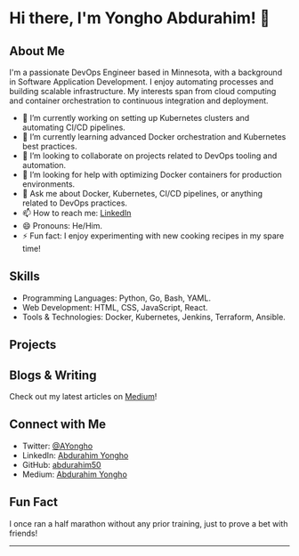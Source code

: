 # Hi there, I'm Yongho Abdurahim! 👋

## About Me

I'm a passionate DevOps Engineer based in Minnesota, with a background in Software Application Development. I enjoy automating processes and building scalable infrastructure. My interests span from cloud computing and container orchestration to continuous integration and deployment.

- 🔭 I’m currently working on setting up Kubernetes clusters and automating CI/CD pipelines.
- 🌱 I’m currently learning advanced Docker orchestration and Kubernetes best practices.
- 👯 I’m looking to collaborate on projects related to DevOps tooling and automation.
- 🤔 I’m looking for help with optimizing Docker containers for production environments.
- 💬 Ask me about Docker, Kubernetes, CI/CD pipelines, or anything related to DevOps practices.
- 📫 How to reach me: [LinkedIn](https://www.linkedin.com/in/abdurahim-yongho/)
- 😄 Pronouns: He/Him.
- ⚡ Fun fact: I enjoy experimenting with new cooking recipes in my spare time!

## Skills

- Programming Languages: Python, Go, Bash, YAML.
- Web Development: HTML, CSS, JavaScript, React.
- Tools & Technologies: Docker, Kubernetes, Jenkins, Terraform, Ansible.

## Projects
<!--
### [Project Name]

Brief description of the project.

- [Link to Project Repository or Demo]

### [Another Project Name]

Brief description of the project.

- [Link to Project Repository or Demo]
-->
## Blogs & Writing

Check out my latest articles on [Medium](https://yonghoabdurahim.medium.com/)!

## Connect with Me

- Twitter: [@AYongho](https://x.com/AYongho)
- LinkedIn: [Abdurahim Yongho](https://www.linkedin.com/in/yourprofile/)
- GitHub: [abdurahim50](https://github.com/abdurahim50)
- Medium: [Abdurahim Yongho](https://yonghoabdurahim.medium.com/)

## Fun Fact

I once ran a half marathon without any prior training, just to prove a bet with friends!

---












<!--
**abdurahim50/abdurahim50** is a ✨ _special_ ✨ repository because its `README.md` (this file) appears on your GitHub profile.

Here are some ideas to get you started:

- 🔭 I’m currently working on ...
- 🌱 I’m currently learning ...
- 👯 I’m looking to collaborate on ...
- 🤔 I’m looking for help with ...
- 💬 Ask me about ...
- 📫 How to reach me: ...
- 😄 Pronouns: ...
- ⚡ Fun fact: ...
-->


